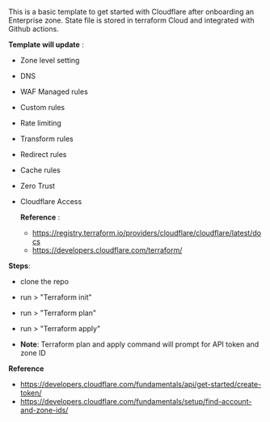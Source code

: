 This is a basic template to get started with Cloudflare after onboarding an Enterprise zone. State file is stored in terraform Cloud and integrated with Github actions.

**Template will update** :

- Zone level setting
- DNS
- WAF Managed rules
- Custom rules
- Rate limiting
- Transform rules
- Redirect rules
- Cache rules

- Zero Trust
- Cloudflare Access

  **Reference** :
  - https://registry.terraform.io/providers/cloudflare/cloudflare/latest/docs
  - https://developers.cloudflare.com/terraform/

 **Steps**:
 
 - clone the repo
 - run > "Terraform init"
 - run > "Terraform plan"
 - run > "Terraform apply"

 - **Note**: Terraform plan and apply command will prompt for API token and zone ID

  **Reference** 
 - https://developers.cloudflare.com/fundamentals/api/get-started/create-token/
 - https://developers.cloudflare.com/fundamentals/setup/find-account-and-zone-ids/

